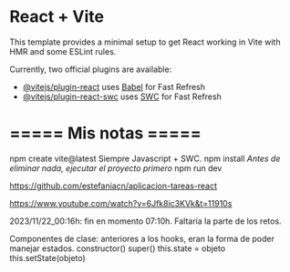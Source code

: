 # React + Vite

This template provides a minimal setup to get React working in Vite with HMR and some ESLint rules.

Currently, two official plugins are available:

- [@vitejs/plugin-react](https://github.com/vitejs/vite-plugin-react/blob/main/packages/plugin-react/README.md) uses [Babel](https://babeljs.io/) for Fast Refresh
- [@vitejs/plugin-react-swc](https://github.com/vitejs/vite-plugin-react-swc) uses [SWC](https://swc.rs/) for Fast Refresh


# ===== Mis notas =====
npm create vite@latest
Siempre Javascript + SWC.
npm install
_Antes de eliminar nada, ejecutar el proyecto primero_
npm run dev

https://github.com/estefaniacn/aplicacion-tareas-react

https://www.youtube.com/watch?v=6Jfk8ic3KVk&t=11910s

2023/11/22_00:16h: fin en momento 07:10h. Faltaría la parte de los retos.

Componentes de clase: anteriores a los hooks, eran la forma de poder manejar estados.
constructor()
    super()
this.state = objeto
this.setState(objeto)